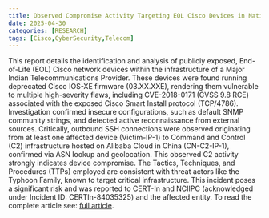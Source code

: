 ```yaml
---
title: Observed Compromise Activity Targeting EOL Cisco Devices in National Telecom Infrastructure
date: 2025-04-30
categories: [RESEARCH]
tags: [Cisco,CyberSecurity,Telecom]
---
```


This report details the identification and analysis of publicly exposed, End-of-Life (EOL) Cisco network devices within the infrastructure of a Major Indian Telecommunications Provider. These devices were found running deprecated Cisco IOS-XE firmware (03.XX.XXE), rendering them vulnerable to multiple high-severity flaws, including CVE-2018-0171 (CVSS 9.8 RCE) associated with the exposed Cisco Smart Install protocol (TCP/4786). Investigation confirmed insecure configurations, such as default SNMP community strings, and detected active reconnaissance from external sources. Critically, outbound SSH connections were observed originating from at least one affected device (Victim-IP-1) to Command and Control (C2) infrastructure hosted on Alibaba Cloud in China (CN-C2-IP-1), confirmed via ASN lookup and geolocation. This observed C2 activity strongly indicates device compromise. The Tactics, Techniques, and Procedures (TTPs) employed are consistent with threat actors like the Typhoon Family, known to target critical infrastructure. This incident poses a significant risk and was reported to CERT-In and NCIIPC (acknowledged under Incident ID: CERTIn-84035325) and the affected entity. To read the complete article see: [full article](https://github.com/qbit6634/Indian-Telecom-Threat-Report).